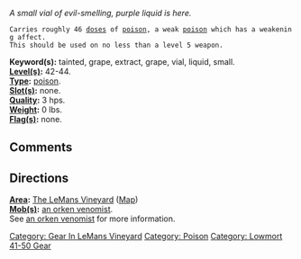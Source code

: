*A small vial of evil-smelling, purple liquid is here.*

`Carries roughly 46 `[`doses`](Poison_Values.md "wikilink")` of `[`poison`](:Category:_Poison.md "wikilink")`, a weak `[`poison`](:Category:_Poisons.md "wikilink")` which has a weakening affect.`  
`This should be used on no less than a level 5 weapon.`

**Keyword(s):** tainted, grape, extract, grape, vial, liquid, small.  
**[Level(s)](Object_Level.md "wikilink"):** 42-44.  
**[Type](:Category:_Object_Types.md "wikilink"):**
[poison](:Category:_Poisons.md "wikilink").  
**[Slot(s)](Object_Slots.md "wikilink"):** none.  
**[Quality](Object_Quality.md "wikilink"):** 3 hps.  
**[Weight](Object_Weight.md "wikilink"):** 0 lbs.  
**[Flag(s)](:Category:_Object_Flags.md "wikilink"):** none.  

## Comments

## Directions

**[Area](:Category:_Areas.md "wikilink"):** [The LeMans
Vineyard](:Category:_LeMans_Vineyard.md "wikilink")
([Map](LeMans_Vineyard_Map.md "wikilink"))  
**[Mob(s)](:Category:_Mobs.md "wikilink"):** [an orken
venomist](Orken_Venomist.md "wikilink").  
See [an orken venomist](Orken_Venomist.md "wikilink") for more
information.  

[Category: Gear In LeMans
Vineyard](Category:_Gear_In_LeMans_Vineyard "wikilink") [Category:
Poison](Category:_Poison "wikilink") [Category: Lowmort 41-50
Gear](Category:_Lowmort_41-50_Gear "wikilink")
